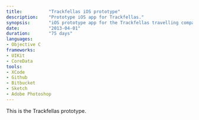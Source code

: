 ```yaml
---
title: 			"Trackfellas iOS prototype"
description:	"Prototype iOS app for Trackfellas."
synopsis:		"iOS prototype app for the Trackfellas travelling companion."
date:			"2013-04-01"
duration:		"75 days"
languages: 		
- Objective C
frameworks:
- UIKit
- CoreData
tools:
- XCode
- Github
- Bitbucket
- Sketch
- Adobe Photoshop
---
```


This is the Trackfellas prototype.